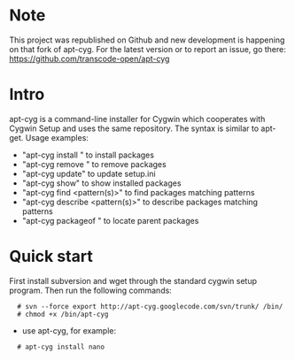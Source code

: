 # Note #

This project was republished on Github and new development is happening on that fork of apt-cyg. For the latest version or to report an issue, go there: https://github.com/transcode-open/apt-cyg


# Intro #

apt-cyg is a command-line installer for Cygwin which cooperates with Cygwin Setup and uses the same repository. The syntax is similar to apt-get. Usage examples:

  * "apt-cyg install <package names>" to install packages
  * "apt-cyg remove <package names>" to remove packages
  * "apt-cyg update" to update setup.ini
  * "apt-cyg show" to show installed packages
  * "apt-cyg find <pattern(s)>" to find packages matching patterns
  * "apt-cyg describe <pattern(s)>" to describe packages matching patterns
  * "apt-cyg packageof <commands or files>" to locate parent packages

# Quick start #

First install subversion and wget through the standard cygwin setup
program. Then run the following commands:
```
  # svn --force export http://apt-cyg.googlecode.com/svn/trunk/ /bin/
  # chmod +x /bin/apt-cyg
```

  * use apt-cyg, for example:

```
  # apt-cyg install nano
```
